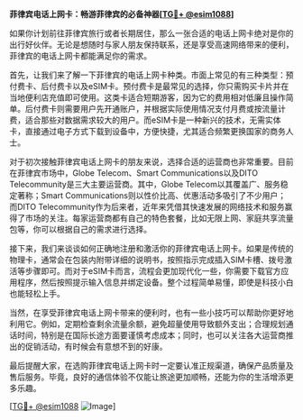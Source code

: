 **菲律宾电话上网卡：畅游菲律宾的必备神器[[TG💪+ @esim1088](https://t.me/s/esim1088)]**

如果你计划前往菲律宾旅行或者长期居住，那么一张合适的电话上网卡绝对是你的出行好伙伴。无论是想随时与家人朋友保持联系，还是享受高速网络带来的便利，菲律宾的电话上网卡都能满足你的需求。

首先，让我们来了解一下菲律宾的电话上网卡种类。市面上常见的有三种类型：预付费卡、后付费卡以及eSIM卡。预付费卡是最常见的选择，你只需购买卡片并在当地便利店充值即可使用。这类卡适合短期游客，因为它的费用相对低廉且操作简单。后付费卡则需要用户先开通账户，并根据实际使用情况支付月费或按流量计费，适合那些对数据需求较大的用户。而eSIM卡是一种新兴的技术，无需实体卡，直接通过电子方式下载到设备中，方便快捷，尤其适合频繁更换国家的商务人士。

对于初次接触菲律宾电话上网卡的朋友来说，选择合适的运营商也非常重要。目前在菲律宾市场中，Globe Telecom、Smart Communications以及DITO Telecommunity是三大主要运营商。其中，Globe Telecom以其覆盖广、服务稳定著称；Smart Communications则以性价比高、优惠活动多吸引了不少用户；而DITO Telecommunity作为后来者，近年来凭借其快速发展的网络技术和服务赢得了市场的关注。每家运营商都有自己的特色套餐，比如无限上网、家庭共享流量包等，你可以根据自己的需求进行选择。

接下来，我们来谈谈如何正确地注册和激活你的菲律宾电话上网卡。如果是传统的物理卡，通常会在包装内附带详细的说明书，按照指示完成插入SIM卡槽、拨号激活等步骤即可。而对于eSIM卡而言，流程会更加现代化一些，你需要下载官方应用程序，然后按照提示输入信息并绑定设备。整个过程简单易懂，即使是科技小白也能轻松上手。

当然，在享受菲律宾电话上网卡带来的便利时，也有一些小技巧可以帮助你更好地利用它。例如，定期检查剩余流量余额，避免超量使用导致额外支出；合理规划通话时间，特别是在国际长途方面要谨慎考虑成本；同时，也可以关注各大运营商推出的促销活动，有时候会有意想不到的好康。

最后提醒大家，在选购菲律宾电话上网卡时一定要认准正规渠道，确保产品质量及售后服务。毕竟，良好的通信体验不仅能让旅途更加顺畅，还能为你的生活增添更多乐趣。

[[TG💪+ @esim1088](https://t.me/s/esim1088) ![Image](https://i.postimg.cc/4NQfJmqS/Snipaste-2025-05-13-00-14-12.png)]
